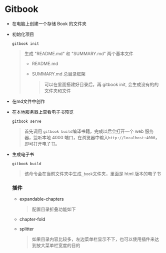 # Gitbook

- 在电脑上创建一个存储 Book 的文件夹

- 初始化项目

  `gitbook init`

  > 生成 "README.md" 和  "SUMMARY.md" 两个基本文件
  >
  > - README.md
  >
  > - SUMMARY.md 总目录框架
  >
  >   > 可以在里面搭建好目录后，再 gitbook init, 会生成没有的的文件夹和文件

- 在md文件中创作

- 在本地服务器上查看电子书预览

  `gitbook serve`

  > 首先调用 `gitbook build`编译书籍，完成以后会打开一个 web 服务器，监听本地 4000 端口，在浏览器中输入`http://localhost:4000`，即可打开电子书。

- 生成电子书

  `gitbook build` 

  > 该命令会在当前文件夹中生成`_book`文件夹，里面是 html 版本的电子书

  

  ### 插件
  
  - expandable-chapters
  
    > 配置目录折叠功能如下
  
  - chapter-fold
  
  - splitter
  
    > 如果目录内容比较多，左边菜单栏显示不下，也可以使用插件来达到放大菜单栏宽度的目的